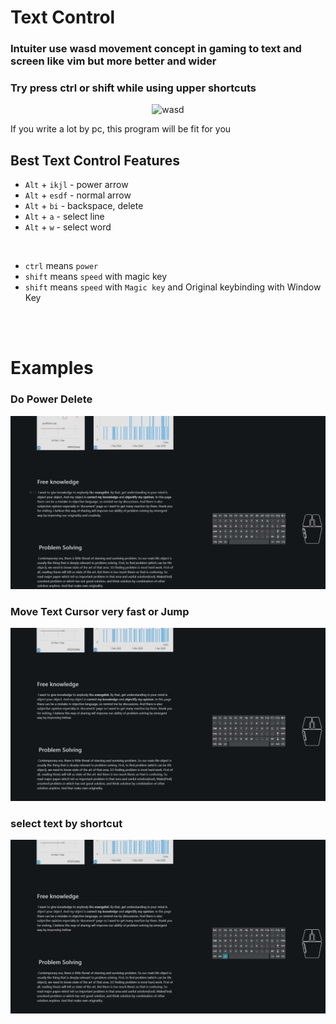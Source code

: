 # Text Control


### Intuiter use **wasd movement** concept in gaming to **text** and **screen** like vim but more better and wider

### Try press ctrl or shift while using upper shortcuts

<p align="center">
<img src="https://images.pexels.com/photos/2755173/pexels-photo-2755173.jpeg?cs=srgb&dl=wasd-2755173.jpg" alt="wasd" width="250"/>
</p>

If you write a lot by pc, this program will be fit for you

## Best Text Control Features

- `Alt` + `ikjl` - power arrow
- `Alt` + `esdf` - normal arrow
- `Alt` + `bi` - backspace, delete
- `Alt` + `a` - select line
- `Alt` + `w` - select word


<br/>

- `ctrl` means `power`
- `shift` means `speed` with magic key
- `shift` means `speed` with `Magic key` and Original keybinding with Window Key


<br/>
<br/>

# Examples

### Do Power Delete

<img src="../assets/images/delete.gif" alt="Power Delete" width="800"/>


### Move Text Cursor very fast or Jump

<img src="../assets/images/move.gif" alt="fast or Jump" width="800"/>


### select text by shortcut

<img src="../assets/images/select.gif" alt="Power Delete" width="800"/>
